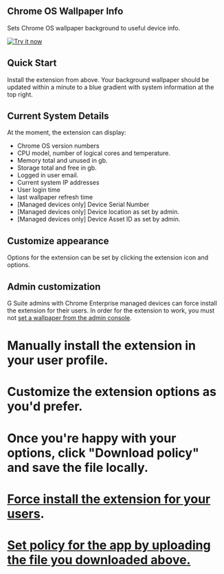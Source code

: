 ## Chrome OS Wallpaper Info
Sets Chrome OS wallpaper background to useful device info.

<a target="_blank" href="https://chrome.google.com/webstore/detail/npbojjhacophkgfmllhoikaaiapdgacb"><img alt="Try it now" src="https://github.com/jay0lee/cros-info/raw/master/cws.png" title="Click here to install this sample from the Chrome Web Store"></img></a>

## Quick Start
Install the extension from above. Your background wallpaper should be updated within a minute to a blue gradient with system information at the top right.

## Current System Details
At the moment, the extension can display:
- Chrome OS version numbers
- CPU model, number of logical cores and temperature.
- Memory total and unused in gb.
- Storage total and free in gb.
- Logged in user email.
- Current system IP addresses
- User login time
- last wallpaper refresh time
- [Managed devices only] Device Serial Number
- [Managed devices only] Device location as set by admin.
- [Managed devices only] Device Asset ID as set by admin.

## Customize appearance
Options for the extension can be set by clicking the extension icon and options.

## Admin customization
G Suite admins with Chrome Enterprise managed devices can force install the extension for their users. In order for the extension to work, you must not [set a wallpaper from the admin console](https://support.google.com/chrome/a/answer/2657289?hl=en#3_wallpaper).
# Manually install the extension in your user profile.
# Customize the extension options as you'd prefer.
# Once you're happy with your options, click "Download policy" and save the file locally.
# [Force install the extension for your users](https://support.google.com/chrome/a/answer/6306504?hl=en).
# [Set policy for the app by uploading the file you downloaded above.](https://support.google.com/chrome/a/answer/6177447#custom)
